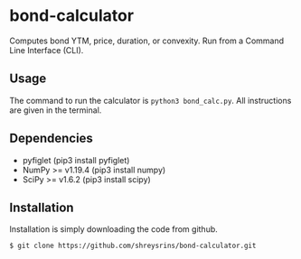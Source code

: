 # bond-calculator
Computes bond YTM, price, duration, or convexity.
Run from a Command Line Interface (CLI).

## Usage
The command to run the calculator is `python3 bond_calc.py`. All instructions are given in the terminal.

## Dependencies
 - pyfiglet (pip3 install pyfiglet)
 - NumPy >= v1.19.4 (pip3 install numpy)
 - SciPy >= v1.6.2 (pip3 install scipy)

## Installation
Installation is simply downloading the code from github.

```$ git clone https://github.com/shreysrins/bond-calculator.git```
